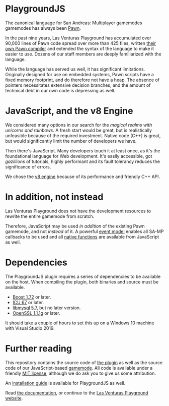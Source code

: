 # PlaygroundJS
The canonical language for San Andreas: Multiplayer gamemodes gamemodes has always been [Pawn](http://www.compuphase.com/pawn/pawn.htm).

In the past nine years, Las Venturas Playground has accumulated over 90,000 lines of Pawn code spread over more than 425 files, written [their own Pawn compiler](https://sa-mp.nl/development/tools/precompiler/) and extended the syntax of the language to make it easier to use. Dozens of our staff members are deeply familiarized with the language.

While the language has served us well, it has significant limitations. Originally designed for use on embedded systems, Pawn scripts have a fixed memory footprint, and do therefore not have a heap. The absence of pointers necessitates extensive decision branches, and the amount of technical debt in our own code is depressing as well.

# JavaScript, and the v8 Engine
We considered many options in our search for the _magical realms with unicorns and rainbows_. A fresh start would be great, but is realistically unfeasible because of the required investment. Native code (C++) is great, but would significantly limit the number of developers we have.

Then there's JavaScript. Many developers touch it at least once, as it's the foundational language for Web development. It's easily accessible, got _gazillions_ of tutorials, highly performant and its fault tolerancy reduces the significance of errors.

We chose the [v8 engine](https://code.google.com/p/v8/) because of its performance and friendly C++ API.

# In addition, not instead
Las Venturas Playground does not have the development resources to rewrite the entire gamemode from scratch.

Therefore, JavaScript may be used _in addition_ of the existing Pawn gamemode, and not _instead_ of it. A powerful [event model](docs/events.md) enables all SA-MP callbacks to be used and all [native functions](docs/natives.md) are available from JavaScript as well.

# Dependencies
The PlaygroundJS plugin requires a series of dependencies to be available on the host. When compiling the plugin, both binaries and source must be available.

  * [Boost 1.72](https://www.boost.org/) or later.
  * [ICU 67](http://site.icu-project.org/download) or later.
  * [libmysql 5.7](https://dev.mysql.com/doc/refman/5.7/en/), but no later version.
  * [OpenSSL 1.1.1g](https://www.openssl.org/source/) or later.

It should take a couple of hours to set this up on a Windows 10 machine with Visual Studio 2019.

# Further reading
This repository contains the source code of [the plugin](plugin/src) as well as the source code of our JavaScript-based [gamemode](javascript/). All code is available under a friendly [MIT license](LICENSE.md), although we do ask you to give us some attribution.

An [installation guide](INSTALL.md) is available for PlaygroundJS as well.

Read [the documentation](docs/), or continue to the [Las Venturas Playground website](https://sa-mp.nl/).